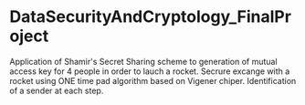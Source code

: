 # DataSecurityAndCryptology_FinalProject

 Application of Shamir's Secret Sharing scheme to generation of mutual access key for 4 people in order to lauch a rocket.
 Secrure excange with a rocket using ONE time pad algorithm based on Vigener  chiper.
 Identification of a sender at each step.
